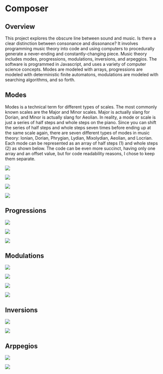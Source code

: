 # Composer

## Overview

This project explores the obscure line between sound and music. Is there a clear distinction between consonance and dissonance? It involves programming music theory into code and using computers to procedurally generate a never-ending and constantly-changing piece. Music theory includes modes, progressions, modulations, inversions, and arpeggios. The software is programmed in Javascript, and uses a variety of computer science concepts. Modes are modeled with arrays, progressions are modeled with deterministic finite automatons, modulations are modeled with searching algorithms, and so forth.


## Modes

Modes is a technical term for different types of scales. The most commonly known scales are the Major and Minor scales. Major is actually slang for Dorian, and Minor is actually slang for Aeolian. In reality, a mode or scale is just a series of half steps and whole steps on the piano. Since you can shift the series of half steps and whole steps seven times before ending up at the same scale again, there are seven different types of modes in music theory: Ionian, Dorian, Phrygian, Lydian, Mixolydian, Aeolian, and Locrian. Each mode can be represented as an array of half steps (1) and whole steps (2) as shown below. The code can be even more succinct, having only one array and an offset value, but for code readability reasons, I chose to keep them separate.

![](./presentation/modes-1.png)

![](./presentation/modes-2.png)

![](./presentation/modes-3.png)

![](./presentation/modes-4.png)


## Progressions

![](./presentation/progressions-1.png)

![](./presentation/progressions-2.png)

![](./presentation/progressions-3.png)


## Modulations

![](./presentation/modulations-1.png)

![](./presentation/modulations-2.png)

![](./presentation/modulations-3.png)

![](./presentation/modulations-4.png)


## Inversions

![](./presentation/inversions-1.png)

![](./presentation/inversions-2.png)


## Arppegios

![](./presentation/arpeggios-1.png)

![](./presentation/arpeggios-2.png)
